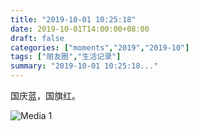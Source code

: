 ```yaml
---
title: "2019-10-01 10:25:18"
date: 2019-10-01T14:00:00+08:00
draft: false
categories: ["moments","2019","2019-10"]
tags: ["朋友圈","生活记录"]
summary: "2019-10-01 10:25:18..."
---
```


国庆蓝，国旗红。

![Media 1](/Moments/photos/2019-10-01/201910011025180.jpg)

